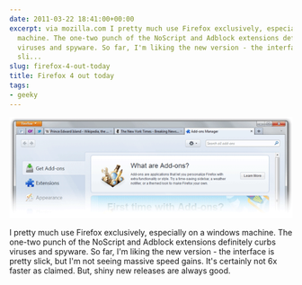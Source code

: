 ```yaml
---
date: 2011-03-22 18:41:00+00:00
excerpt: via mozilla.com I pretty much use Firefox exclusively, especially on a windows
  machine. The one-two punch of the NoScript and Adblock extensions definitely curbs
  viruses and spyware. So far, I'm liking the new version - the interface is pretty
  sli...
slug: firefox-4-out-today
title: Firefox 4 out today
tags:
- geeky
---
```

  

![](/images/media_httpmozcomcdnmo_fivfv-scaled1000.png) 

I pretty much use Firefox exclusively, especially on a windows machine. The one-two punch of the NoScript and Adblock extensions definitely curbs viruses and spyware. So far, I'm liking the new version - the interface is pretty slick, but I'm not seeing massive speed gains. It's certainly not 6x faster as claimed. But, shiny new releases are always good.
